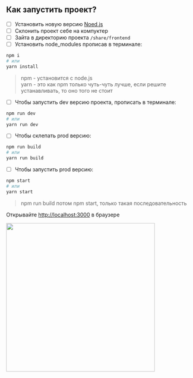 ## Как запустить проект?

- [ ] Установить новую версию [Noed.js](https://nodejs.org/uk/)
- [ ] Склонить проект себе на компуктер
- [ ] Зайта в директорию проекта ```/share/frontend```
- [ ] Установить node_modules прописав в терминале:

```bash
npm i
# или
yarn install
```

> npm - установится с node.js   
> yarn - это как npm только чуть-чуть лучше, если решите устанавливать, то оно того не стоит


- [ ] Чтобы запустить dev версию проекта, прописать в терминале:

```bash
npm run dev
# или
yarn run dev
```

- [ ] Чтобы склепать prod версию:

```bash
npm run build
# или
yarn run build
```

- [ ] Чтобы запустить prod версию:

```bash
npm start
# или
yarn start
```

> npm run build потом npm start, только такая последовательность


Открывайте [http://localhost:3000](http://localhost:3000) в браузере


<img width="400" src="https://i.pinimg.com/originals/1e/b6/62/1eb6625adf1d63d969a72bd80cc593ba.jpg">